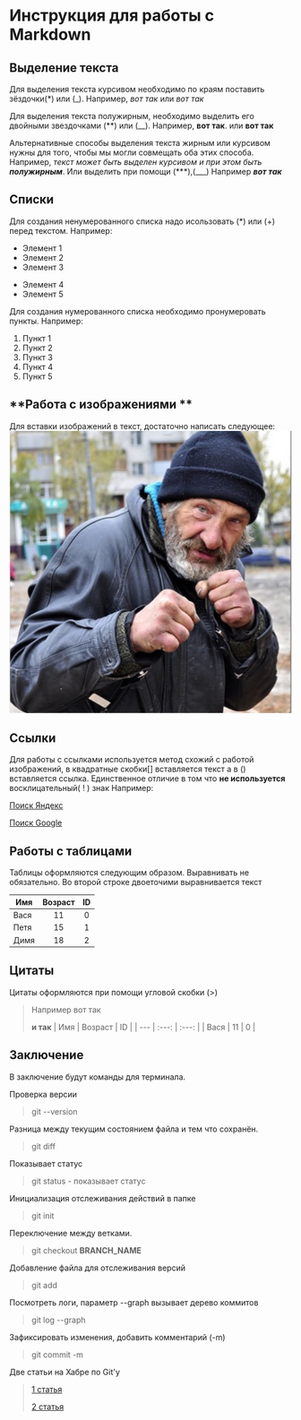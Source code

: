# **Инструкция для работы с Markdown**

## **Выделение текста**

Для выделения текста курсивом необходимо по краям поставить зёздочки(*) или (_). Например, *вот так* или _вот так_

Для выделения текста полужирным, необходимо выделить его двойными звездочками (**) или (__).
Например, **вот так**. или __вот так__

Альтернативные способы выделения текста жирным или курсивом нужны для того, чтобы мы могли совмещать оба этих способа. Например, _текст может быть выделен курсивом и при этом быть **полужирным**_.
Или выделить при помощи (***),(___)
Например ***вот так***

## **Списки**
Для создания ненумерованного списка надо исользовать (*) или (+) перед текстом.
Например:

* Элемент 1
* Элемент 2
* Элемент 3
+ Элемент 4
+ Элемент 5

Для создания нумерованного списка необходимо пронумеровать пункты. 
Например:

1. Пункт 1
2. Пункт 2
3. Пункт 3
4. Пункт 4
5. Пункт 5

## **Работа с изображениями **

Для вставки изображений в текст, достаточно написать следующее: 
![Текст который будет если изображение не загрузится](baza.jpg)


## **Ссылки**
Для работы с ссылками используется метод схожий с работой изображений, 
в квадратные скобки[] вставляется текст а в () вставляется ссылка.
Единственное отличие в том что **не используется** восклицательный( ! ) знак
Например:

[Поиск Яндекс](yandex.ru)

[Поиск Google](google.com)

## **Работы с таблицами**
Таблицы оформляются следующим образом.
Выравнивать не обязательно.
Во второй строке двоеточими выравнивается текст

| Имя   | Возраст | ID |
| --- | :---: |  :---: |
| Вася  | 11 | 0 |
| Петя  | 15 | 1 |
| Димя  | 18  | 2 |

## **Цитаты**
Цитаты оформляются при помощи угловой скобки (>)
>Например вот так
>
>**и так**
>| Имя   | Возраст | ID |
>| --- | :---: |  :---: |
>| Вася  | 11 | 0 |

## **Заключение**
В заключение будут команды для терминала.

Проверка версии
>git --version  
 
Разница между текущим состоянием файла и тем что сохранён. 
>git diff  
 
Показывает статус
> git status - показывает статус

Инициализация отслеживания действий в папке 
> git init
 
Переключение между ветками.
>git checkout **BRANCH_NAME** 
 
Добавление файла для отслеживания версий 
> git add 
 
Посмотреть логи, параметр --graph вызывает дерево коммитов
>git log --graph 
 
Зафиксировать изменения, добавить комментарий (-m) 
> git commit -m  

Две статьи на Хабре по Git'у
>[1 статья](https://habr.com/ru/post/541258/)
>
>[2 статья](https://habr.com/ru/post/542616/)